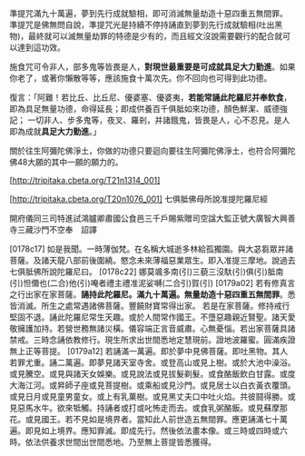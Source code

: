 準提咒滿九十萬遍，夢到先行成就驗相，即可消滅無量劫造十惡四重五無間罪。
準提咒是佛無問自說，準提咒光是持續不停持誦直到夢到先行成就驗相(吐出黑物)，最終就可以滅無量劫罪的特德是少有的，而且經文沒說需要觀行的配合就可以達到這功效。

施食咒可令非人，部多鬼等皆畏是人，**對現世最重要是可成就具足大力勤進**。如果你老了，或著你懶散等等，應該施食十萬次先。你不回向也可得到此功德。

 復言：「阿難！若比丘、比丘尼、優婆塞、優婆夷，**若能常誦此陀羅尼并奉飲食**，即為具足無量功德，命得延長；即成供養百千俱胝如來功德，顏色鮮潔、威德強記；
 一切非人、步多鬼等，夜叉、羅剎，并諸餓鬼，皆畏是人，心不忍見。是人即為成就**具足大力勤進**。」
 
 關於往生阿彌陀佛淨土，你做的功德只要迴向要往生阿彌陀佛淨土，也符合阿彌陀佛48大願的其中一願的願力的。
 



[http://tripitaka.cbeta.org/T21n1314_001]

[http://tripitaka.cbeta.org/T20n1076_001]
七俱胝佛母所說准提陀羅尼經

開府儀同三司特進試鴻臚卿肅國公食邑三千戶賜紫贈司空諡大監正號大廣智大興善寺三藏沙門不空奉　詔譯

[0178c17] 如是我聞。一時薄伽梵。在名稱大城逝多林給孤獨園。與大苾芻眾并諸菩薩。及諸天龍八部前後圍繞。愍念未來薄福惡業眾生。即入准提三摩地。說過去七俱胝佛所說陀羅尼曰。
[0178c22] 娜莫颯多南(引)三藐三沒馱(引)俱(引)胝南(引)怛儞也(二合)他(引)唵者禮主禮准泥娑嚩(二合引)賀(引)
[0179a02] 若有修真言之行出家在家菩薩。**誦持此陀羅尼。滿九十萬遍。無量劫造十惡四重五無間罪**。悉皆消滅。所生之處常遇諸佛菩薩。豐饒財寶常得出家。
若是在家菩薩。修持戒行堅固不退。誦此陀羅尼常生天趣。或於人間常作國王。不墮惡趣親近賢聖。諸天愛敬擁護加持。若營世務無諸災橫。儀容端正言音威肅。心無憂惱。若出家菩薩具諸禁戒。三時念誦依教修行。現生所求出世間悉地定慧現前。證地波羅蜜。圓滿疾證無上正等菩提。
[0179a12] 若誦滿一萬遍。即於夢中見佛菩薩。即吐黑物。其人若罪尤重。誦二萬遍。即夢見諸天室寺舍。或登高山或見上樹。或於大池中澡浴。或見騰空。或見與諸天女娛樂。或見說法或見拔髮剃髮。或食酪飯飲白甘露。或度大海江河。或昇師子座或見菩提樹。或乘船或見沙門。或見居士以白衣黃衣覆頭。或見日月或見童男童女。或上有乳菓樹。或見黑丈夫口中吐火焰。共彼鬪得勝。或見惡馬水牛。欲來牴觸。持誦者或打或叱怖走而去。或食乳粥酪飯。或見蘇摩那花。或見國王。若不見如是境界者。當知此人前世造五無間罪。應更誦滿七十萬遍。即見如上境界。應知罪滅。即成先行。然後依法畫本像。或三時或四時或六時。依法供養求世間出世間悉地。乃至無上菩提皆悉獲得。
